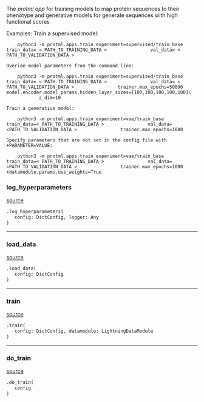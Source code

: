 The *protml app* for training models to map protein sequences to their phenotype and
generative models for generate sequences with high functional scores  

Examples:
    Train a supervised model:

        python3 -m protml.apps.train experiment=supervised/train_base                 train_data= < PATH_TO_TRAINING_DATA >                val_data= < PATH_TO_VALIDATION_DATA > 

    Overide model parameters from the command line:

        python3 -m protml.apps.train experiment=supervised/train_base                 train_data= < PATH_TO_TRAINING_DATA >                val_data= < PATH_TO_VALIDATION_DATA >                trainer.max_epochs=50000                model.encoder.model_params.hidden_layer_sizes=[100,100,100,100,100]\ 
                z_dim=10    

    Train a generative model:
    
        python3 -m protml.apps.train experiment=vae/train_base                 train_data=< PATH_TO_TRAINING_DATA >                val_data= <PATH_TO_VALIDATION_DATA >                trainer.max_epochs=1000
                
    Specify parameters that are not set in the config file with +PARAMETER=VALUE:

        python3 -m protml.apps.train experiment=vae/train_base                 train_data=< PATH_TO_TRAINING_DATA >                val_data= <PATH_TO_VALIDATION_DATA >                trainer.max_epochs=1000                +datamodule.params.use_weights=True
                       


### log_hyperparameters
[source](https://github.com/AndreaGraf/Protein_ML/blob/read_the_docs/protml/apps/train.py/#L53)
```python
.log_hyperparameters(
   config: DictConfig, logger: Any
)
```


----


### load_data
[source](https://github.com/AndreaGraf/Protein_ML/blob/read_the_docs/protml/apps/train.py/#L59)
```python
.load_data(
   config: DictConfig
)
```


----


### train
[source](https://github.com/AndreaGraf/Protein_ML/blob/read_the_docs/protml/apps/train.py/#L65)
```python
.train(
   config: DictConfig, datamodule: LightningDataModule
)
```


----


### do_train
[source](https://github.com/AndreaGraf/Protein_ML/blob/read_the_docs/protml/apps/train.py/#L109)
```python
.do_train(
   config
)
```

